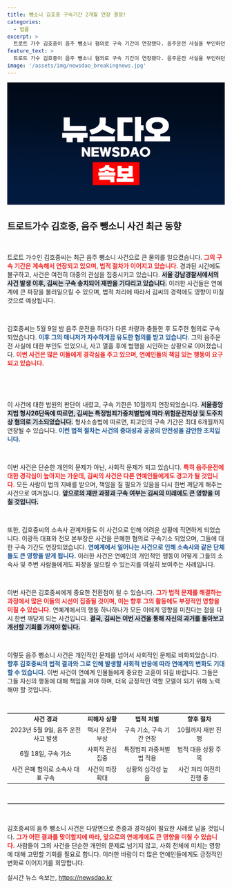 ```yaml
---
title: 뺑소니 김호중 구속기간 2개월 연장 결정!
categories:
  - 법률
excerpt: >
  트로트 가수 김호중이 음주 뺑소니 혐의로 구속 기간이 연장됐다. 음주운전 사실을 부인하던 그는 사고 10일 만에 범행을 인정, 최장 6개월 구속 가능성. 과연 그의 운명은? 클릭하여 자세한 내용을 확인하세요!
feature_text: >
  트로트 가수 김호중이 음주 뺑소니 혐의로 구속 기간이 연장됐다. 음주운전 사실을 부인하던 그는 사고 10일 만에 범행을 인정, 최장 6개월 구속 가능성. 과연 그의 운명은? 클릭하여 자세한 내용을 확인하세요!
image: '/assets/img/newsdao_breakingnews.jpg'
---
```


<p><img src="/assets/img/newsdao_breakingnews.jpg" alt="koreaapp 속보" /></p>

<h2 data-ke-size="size26">트로트가수 김호중, 음주 뺑소니 사건 최근 동향</h2>

<p data-ke-size="size16">&nbsp;</p>

<p>트로트 가수인 김호중씨는 최근 음주 뺑소니 사건으로 큰 물의를 일으켰습니다. <b><span style="color: #ee2323;">그의 구속 기간은 계속해서 연장되고 있으며, 법적 절차가 이어지고 있습니다.</span></b> 경과된 시간에도 불구하고, 사건은 여전히 대중의 관심을 집중시키고 있습니다. <b><span style="background-color: #21538527;">서울 강남경찰서에서의 사건 발생 이후, 김씨는 구속 송치되어 재판을 기다리고 있습니다.</span></b> 이러한 사건들은 연예계에 큰 파장을 불러일으킬 수 있으며, 법적 처리에 따라서 김씨의 경력에도 영향이 미칠 것으로 예상됩니다. </p>

<p data-ke-size="size16">&nbsp;</p>

<p>김호중씨는 5월 9일 밤 음주 운전을 하다가 다른 차량과 충돌한 후 도주한 혐의로 구속되었습니다. <b><span style="color: #1a5490;">이후 그의 매니저가 자수하게끔 유도한 혐의를 받고 있습니다.</span></b> 그의 음주운전 사실에 대한 부인도 있었으나, 사고 열흘 후에 범행을 시인하는 상황으로 이어졌습니다. <b><span style="color: #ee2323;">이번 사건은 많은 이들에게 경각심을 주고 있으며, 연예인들의 책임 있는 행동이 요구되고 있습니다.</span></b></p>

<p data-ke-size="size16">&nbsp;</p>

<p data-ke-size="size16">&nbsp;</p>

<p>이 사건에 대한 법원의 판단이 내렸고, 구속 기한은 10월까지 연장되었습니다. <b><span style="background-color: #21538527;">서울중앙지법 형사26단독에 따르면, 김씨는 특정범죄가중처벌법에 따라 위험운전치상 및 도주치상 혐의로 기소되었습니다.</span></b> 형사소송법에 따르면, 피고인의 구속 기간은 최대 6개월까지 연장될 수 있습니다. <b><span style="color: #1a5490;">이런 법적 절차는 사건의 중대성과 공공의 안전성을 감안한 조치입니다.</span></b></p>

<p data-ke-size="size16">&nbsp;</p>

<p>이번 사건은 단순한 개인의 문제가 아닌, 사회적 문제가 되고 있습니다. <b><span style="color: #ee2323;">특히 음주운전에 대한 경각심이 높아지는 가운데, 김씨의 사건은 다른 연예인들에게도 경고가 될 것입니다.</span></b> 모든 사람이 법의 지배를 받으며, 책임을 질 필요가 있음을 다시 한번 깨닫게 해주는 사건으로 여겨집니다. <b><span style="background-color: #21538527;">앞으로의 재판 과정과 구속 여부는 김씨의 미래에도 큰 영향을 미칠 것입니다.</span></b></p>

<p data-ke-size="size16">&nbsp;</p>

<p>또한, 김호중씨의 소속사 관계자들도 이 사건으로 인해 어려운 상황에 직면하게 되었습니다. 이광득 대표와 전모 본부장은 사건을 은폐한 혐의로 구속기소 되었으며, 그들에 대한 구속 기간도 연장되었습니다. <b><span style="color: #1a5490;">연예계에서 일어나는 사건으로 인해 소속사와 같은 단체들도 큰 영향을 받게 됩니다.</span></b> 이러한 사건은 연예인의 개인적인 행동이 어떻게 그들의 소속사 및 주변 사람들에게도 파장을 일으킬 수 있는지를 여실히 보여주는 사례입니다.</p>

<p data-ke-size="size16">&nbsp;</p>

<p>이번 사건은 김호중씨에게 중요한 전환점이 될 수 있습니다. <b><span style="color: #ee2323;">그가 법적 문제를 해결하는 과정에서 많은 이들의 시선이 집중될 것이며, 이는 향후 그의 활동에도 부정적인 영향을 미칠 수 있습니다.</span></b> 연예계에서의 행동 하나하나가 모든 이에게 영향을 미친다는 점을 다시 한번 깨닫게 되는 사건입니다. <b><span style="background-color: #21538527;">결국, 김씨는 이번 사건을 통해 자신의 과거를 돌아보고 개선할 기회를 가져야 합니다.</span></b></p>

<p data-ke-size="size16">&nbsp;</p>

<p>이렇듯 음주 뺑소니 사건은 개인적인 문제를 넘어서 사회적인 문제로 비화되었습니다. <b><span style="color: #1a5490;">향후 김호중씨의 법적 결과와 그로 인해 발생할 사회적 반응에 따라 연예계의 변화도 기대할 수 있습니다.</span></b> 이번 사건이 연예계 인물들에게 중요한 교훈이 되길 바랍니다. 그들은 그들 자신의 행동에 대해 책임을 져야 하며, 더욱 긍정적인 역할 모델이 되기 위해 노력해야 할 것입니다.</p>

<p data-ke-size="size16">&nbsp;</p>

<table style="width: 100%;">
<tr>
<td style="text-align: center; height: 17px;"><b>사건 경과</b></td>
<td style="text-align: center; height: 17px;"><b>피해자 상황</b></td>
<td style="text-align: center; height: 17px;"><b>법적 처벌</b></td>
<td style="text-align: center; height: 17px;"><b>향후 절차</b></td>
</tr>
<tr>
<td style="text-align: center; height: 17px;">2023년 5월 9일, 음주 운전 사고 발생</td>
<td style="text-align: center; height: 17px;">택시 운전사 부상</td>
<td style="text-align: center; height: 17px;">구속 기소, 구속 기간 연장</td>
<td style="text-align: center; height: 17px;">10월까지 재판 진행</td>
</tr>
<tr>
<td style="text-align: center; height: 17px;">6월 18일, 구속 기소</td>
<td style="text-align: center; height: 17px;">사회적 관심 집중</td>
<td style="text-align: center; height: 17px;">특정범죄 과중처벌 법 적용</td>
<td style="text-align: center; height: 17px;">법적 대응 상황 주목</td>
</tr>
<tr>
<td style="text-align: center; height: 17px;">사건 은폐 혐의로 소속사 대표 구속</td>
<td style="text-align: center; height: 17px;">사건의 파장 확대</td>
<td style="text-align: center; height: 17px;">상황의 심각성 높음</td>
<td style="text-align: center; height: 17px;">사건 처리 여전히 진행 중</td>
</tr>
</table>

<p data-ke-size="size16">&nbsp;</p>

<hr style="border: 0.5px solid #cccccc;" />

<p data-ke-size="size16">&nbsp;</p>

<p>김호중씨의 음주 뺑소니 사건은 다방면으로 존중과 경각심이 필요한 사례로 남을 것입니다. <b><span style="color: #ee2323;">그가 어떤 결과를 맞이할지에 따라, 앞으로의 연예계에도 큰 영향을 미칠 수 있습니다.</span></b> 사람들이 그의 사건을 단순한 개인의 문제로 넘기지 않고, 사회 전체에 미치는 영향에 대해 고민할 기회를 필요로 합니다. 이러한 바람이 더 많은 연예인들에게도 긍정적인 변화로 이어지기를 희망합니다.</p>
실시간 뉴스 속보는, <a href="https://newsdao.kr" rel="dofollow">https://newsdao.kr</a>


